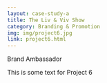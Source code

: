 ```yaml
---
layout: case-study-a
title: The Liv & Viv Show
category: Branding & Promotion
img: img/project6.jpg
link: project6.html
---
```


Brand Ambassador

This is some text for Project 6